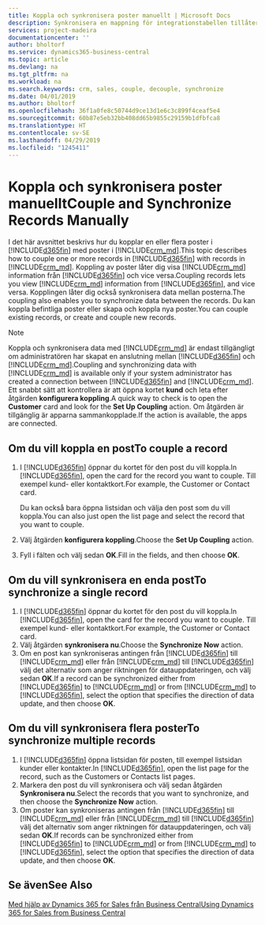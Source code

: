 ```yaml
---
title: Koppla och synkronisera poster manuellt | Microsoft Docs
description: Synkronisera en mappning för integrationstabellen tillåter datasynkronisering data i alla poster i en tabell i Business Central och den Dynamics 365 for Sales enhet som används.
services: project-madeira
documentationcenter: ''
author: bholtorf
ms.service: dynamics365-business-central
ms.topic: article
ms.devlang: na
ms.tgt_pltfrm: na
ms.workload: na
ms.search.keywords: crm, sales, couple, decouple, synchronize
ms.date: 04/01/2019
ms.author: bholtorf
ms.openlocfilehash: 36f1a0fe8c50744d9ce13d1e6c3c899f4ceaf5e4
ms.sourcegitcommit: 60b87e5eb32bb408dd65b9855c29159b1dfbfca8
ms.translationtype: HT
ms.contentlocale: sv-SE
ms.lasthandoff: 04/29/2019
ms.locfileid: "1245411"
---
```

# <a name="couple-and-synchronize-records-manually"></a><span data-ttu-id="31a5d-103">Koppla och synkronisera poster manuellt</span><span class="sxs-lookup"><span data-stu-id="31a5d-103">Couple and Synchronize Records Manually</span></span>
<span data-ttu-id="31a5d-104">I det här avsnittet beskrivs hur du kopplar en eller flera poster i [!INCLUDE[d365fin](includes/d365fin_md.md)] med poster i [!INCLUDE[crm_md](includes/crm_md.md)].</span><span class="sxs-lookup"><span data-stu-id="31a5d-104">This topic describes how to couple one or more records in [!INCLUDE[d365fin](includes/d365fin_md.md)] with records in [!INCLUDE[crm_md](includes/crm_md.md)].</span></span> <span data-ttu-id="31a5d-105">Koppling av poster låter dig visa [!INCLUDE[crm_md](includes/crm_md.md)] information från [!INCLUDE[d365fin](includes/d365fin_md.md)] och vice versa.</span><span class="sxs-lookup"><span data-stu-id="31a5d-105">Coupling records lets you view [!INCLUDE[crm_md](includes/crm_md.md)] information from [!INCLUDE[d365fin](includes/d365fin_md.md)], and vice versa.</span></span> <span data-ttu-id="31a5d-106">Kopplingen låter dig också synkronisera data mellan posterna.</span><span class="sxs-lookup"><span data-stu-id="31a5d-106">The coupling also enables you to synchronize data between the records.</span></span> <span data-ttu-id="31a5d-107">Du kan koppla befintliga poster eller skapa och koppla nya poster.</span><span class="sxs-lookup"><span data-stu-id="31a5d-107">You can couple existing records, or create and couple new records.</span></span>

> [!Note]
> <span data-ttu-id="31a5d-108">Koppla och synkronisera data med [!INCLUDE[crm_md](includes/crm_md.md)] är endast tillgängligt om administratören har skapat en anslutning mellan [!INCLUDE[d365fin](includes/d365fin_md.md)] och [!INCLUDE[crm_md](includes/crm_md.md)].</span><span class="sxs-lookup"><span data-stu-id="31a5d-108">Coupling and synchronizing data with [!INCLUDE[crm_md](includes/crm_md.md)] is available only if your system administrator has created a connection between [!INCLUDE[d365fin](includes/d365fin_md.md)] and [!INCLUDE[crm_md](includes/crm_md.md)].</span></span> <span data-ttu-id="31a5d-109">Ett snabbt sätt att kontrollera är att öppna kortet **kund** och leta efter åtgärden **konfigurera koppling**.</span><span class="sxs-lookup"><span data-stu-id="31a5d-109">A quick way to check is to open the **Customer** card and look for the **Set Up Coupling** action.</span></span> <span data-ttu-id="31a5d-110">Om åtgärden är tillgänglig är apparna sammankopplade.</span><span class="sxs-lookup"><span data-stu-id="31a5d-110">If the action is available, the apps are connected.</span></span>   

## <a name="to-couple-a-record"></a><span data-ttu-id="31a5d-111">Om du vill koppla en post</span><span class="sxs-lookup"><span data-stu-id="31a5d-111">To couple a record</span></span>  
1.  <span data-ttu-id="31a5d-112">I [!INCLUDE[d365fin](includes/d365fin_md.md)] öppnar du kortet för den post du vill koppla.</span><span class="sxs-lookup"><span data-stu-id="31a5d-112">In [!INCLUDE[d365fin](includes/d365fin_md.md)], open the card for the record you want to couple.</span></span> <span data-ttu-id="31a5d-113">Till exempel kund- eller kontaktkort.</span><span class="sxs-lookup"><span data-stu-id="31a5d-113">For example, the Customer or Contact card.</span></span>  

    <span data-ttu-id="31a5d-114">Du kan också bara öppna listsidan och välja den post som du vill koppla.</span><span class="sxs-lookup"><span data-stu-id="31a5d-114">You can also just open the list page and select the record that you want to couple.</span></span>  

2.  <span data-ttu-id="31a5d-115">Välj åtgärden **konfigurera koppling**.</span><span class="sxs-lookup"><span data-stu-id="31a5d-115">Choose the **Set Up Coupling** action.</span></span>  
3.  <span data-ttu-id="31a5d-116">Fyll i fälten och välj sedan **OK**.</span><span class="sxs-lookup"><span data-stu-id="31a5d-116">Fill in the fields, and then choose **OK**.</span></span>  

## <a name="to-synchronize-a-single-record"></a><span data-ttu-id="31a5d-117">Om du vill synkronisera en enda post</span><span class="sxs-lookup"><span data-stu-id="31a5d-117">To synchronize a single record</span></span>  
1.  <span data-ttu-id="31a5d-118">I [!INCLUDE[d365fin](includes/d365fin_md.md)] öppnar du kortet för den post du vill koppla.</span><span class="sxs-lookup"><span data-stu-id="31a5d-118">In [!INCLUDE[d365fin](includes/d365fin_md.md)], open the card for the record you want to couple.</span></span> <span data-ttu-id="31a5d-119">Till exempel kund- eller kontaktkort.</span><span class="sxs-lookup"><span data-stu-id="31a5d-119">For example, the Customer or Contact card.</span></span>  
2.  <span data-ttu-id="31a5d-120">Välj åtgärden **synkronisera nu**.</span><span class="sxs-lookup"><span data-stu-id="31a5d-120">Choose the **Synchronize Now** action.</span></span>  
3.  <span data-ttu-id="31a5d-121">Om en post kan synkroniseras antingen från [!INCLUDE[d365fin](includes/d365fin_md.md)] till [!INCLUDE[crm_md](includes/crm_md.md)] eller från [!INCLUDE[crm_md](includes/crm_md.md)] till [!INCLUDE[d365fin](includes/d365fin_md.md)] välj det alternativ som anger riktningen för datauppdateringen, och välj sedan **OK**.</span><span class="sxs-lookup"><span data-stu-id="31a5d-121">If a record can be synchronized either from [!INCLUDE[d365fin](includes/d365fin_md.md)] to [!INCLUDE[crm_md](includes/crm_md.md)] or from [!INCLUDE[crm_md](includes/crm_md.md)] to [!INCLUDE[d365fin](includes/d365fin_md.md)], select the option that specifies the direction of data update, and then choose **OK**.</span></span>  

## <a name="to-synchronize-multiple-records"></a><span data-ttu-id="31a5d-122">Om du vill synkronisera flera poster</span><span class="sxs-lookup"><span data-stu-id="31a5d-122">To synchronize multiple records</span></span>  
1.  <span data-ttu-id="31a5d-123">I [!INCLUDE[d365fin](includes/d365fin_md.md)] öppna listsidan för posten, till exempel listsidan kunder eller kontakter.</span><span class="sxs-lookup"><span data-stu-id="31a5d-123">In [!INCLUDE[d365fin](includes/d365fin_md.md)], open the list page for the record, such as the Customers or Contacts list pages.</span></span>  
2.  <span data-ttu-id="31a5d-124">Markera den post du vill synkronisera och välj sedan åtgärden **Synkronisera nu**.</span><span class="sxs-lookup"><span data-stu-id="31a5d-124">Select the records that you want to synchronize, and then choose the **Synchronize Now** action.</span></span>  
3.  <span data-ttu-id="31a5d-125">Om poster kan synkroniseras antingen från [!INCLUDE[d365fin](includes/d365fin_md.md)] till [!INCLUDE[crm_md](includes/crm_md.md)] eller från [!INCLUDE[crm_md](includes/crm_md.md)] till [!INCLUDE[d365fin](includes/d365fin_md.md)] välj det alternativ som anger riktningen för datauppdateringen, och välj sedan **OK**.</span><span class="sxs-lookup"><span data-stu-id="31a5d-125">If records can be synchronized either from [!INCLUDE[d365fin](includes/d365fin_md.md)] to [!INCLUDE[crm_md](includes/crm_md.md)] or from [!INCLUDE[crm_md](includes/crm_md.md)] to [!INCLUDE[d365fin](includes/d365fin_md.md)], select the option that specifies the direction of data update, and then choose **OK**.</span></span>  

## <a name="see-also"></a><span data-ttu-id="31a5d-126">Se även</span><span class="sxs-lookup"><span data-stu-id="31a5d-126">See Also</span></span>  
[<span data-ttu-id="31a5d-127">Med hjälp av Dynamics 365 for Sales från Business Central</span><span class="sxs-lookup"><span data-stu-id="31a5d-127">Using Dynamics 365 for Sales from Business Central</span></span>](marketing-integrate-dynamicscrm.md)
